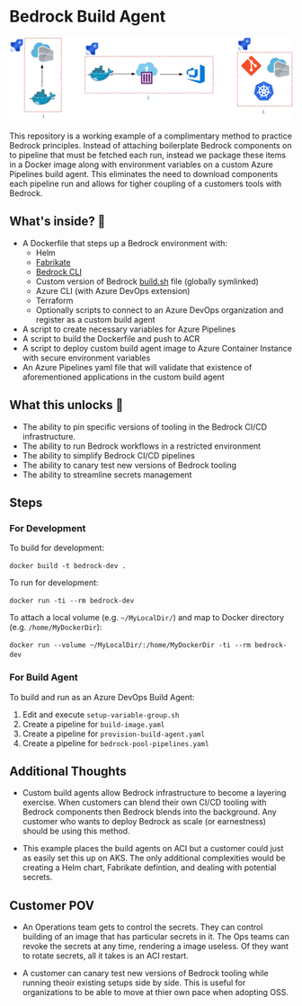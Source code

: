 # Bedrock Build Agent

![diagram](./images/Agents.png)

This repository is a working example of a complimentary method to practice Bedrock principles. Instead of attaching boilerplate Bedrock components on to pipeline that must be fetched each run, instead we package these items in a Docker image along with environment variables on a custom Azure Pipelines build agent. This eliminates the need to download components each pipeline run and allows for tigher coupling of a customers tools with Bedrock.

## What's inside? 🎁

- A Dockerfile that steps up a Bedrock environment with:
  - Helm
  - [Fabrikate](https://github.com/microsoft/Fabrikate)
  - [Bedrock CLI](https://github.com/microsoft/bedrock-cli)
  - Custom version of Bedrock [build.sh](https://raw.githubusercontent.com/microsoft/bedrock/master/gitops/azure-devops/build.sh) file (globally symlinked)
  - Azure CLI (with Azure DevOps extension)
  - Terraform
  - Optionally scripts to connect to an Azure DevOps organization and register as a custom build agent
- A script to create necessary variables for Azure Pipelines
- A script to build the Dockerfile and push to ACR
- A script to deploy custom build agent image to Azure Container Instance with secure environment variables
- An Azure Pipelines yaml file that will validate that existence of aforementioned applications in the custom build agent

## What this unlocks 🍾

- The ability to pin specific versions of tooling in the Bedrock CI/CD infrastructure.
- The ability to run Bedrock workflows in a restricted environment
- The ability to simplify Bedrock CI/CD pipelines
- The ability to canary test new versions of Bedrock tooling
- The ability to streamline secrets management

## Steps

### For Development
To build for development:

  `docker build -t bedrock-dev .`

To run for development:

  `docker run -ti --rm bedrock-dev`

To attach a local volume (e.g. `~/MyLocalDir/`) and map to Docker directory (e.g. `/home/MyDockerDir`):

  `docker run --volume ~/MyLocalDir/:/home/MyDockerDir -ti --rm bedrock-dev`

<!-- To build as a build agent:
  `docker build -t bedrock-dev-agent --build-arg AGENT=1 .` -->
### For Build Agent
To build and run as an Azure DevOps Build Agent:

1. Edit and execute `setup-variable-group.sh`
2. Create a pipeline for `build-image.yaml`
3. Create a pipeline for `provision-build-agent.yaml`
4. Create a pipeline for `bedrock-pool-pipelines.yaml`

## Additional Thoughts

- Custom build agents allow Bedrock infrastructure to become a layering exercise. When customers can blend their own CI/CD tooling with Bedrock components then Bedrock blends into the background. Any customer who wants to deploy Bedrock as scale (or earnestness) should be using this method.

- This example places the build agents on ACI but a customer could just as easily set this up on AKS. The only additional complexities would be creating a Helm chart, Fabrikate defintion, and dealing with potential secrets.

## Customer POV

- An Operations team gets to control the secrets. They can control building of an image that has particular secrets in it. The Ops teams can revoke the secrets at any time, rendering a image useless. Of they want to rotate secrets, all it takes is an ACI restart.

- A customer can canary test new versions of Bedrock tooling while running theoir existing setups side by side. This is useful for organizations to be able to move at thier own pace when adopting OSS.
